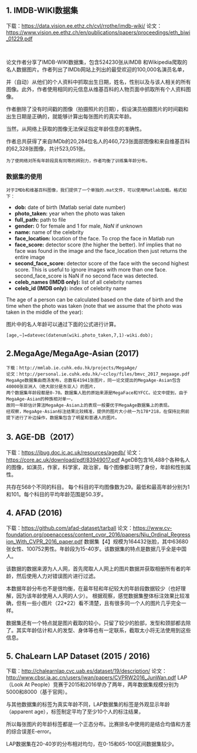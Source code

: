 ## **1. IMDB-WIKI数据集**

下载：https://data.vision.ee.ethz.ch/cvl/rrothe/imdb-wiki/
论文：https://www.vision.ee.ethz.ch/en/publications/papers/proceedings/eth_biwi_01229.pdf

​          

论文作者分享了IMDB-WIKI数据集，包含524230张从IMDB 和Wikipedia爬取的名人数据图片。作者列出了IMDb网站上列出的最受欢迎的100,000名演员名单，

并（自动）从他们的个人资料中抓取出生日期，姓名，性别以及与该人相关的所有图像。此外，作者使用相同的元信息从维基百科的人物页面中抓取所有个人资料图像。

作者删除了没有时间戳的图像（拍摄照片的日期），假设演员拍摄图片的时间戳和出生日期是正确的，就能够计算出每张图片的真实年龄。

当然，从网络上获取的图像无法保证指定年龄信息的准确性。

作者总共获得了来自IMDb的20,284位名人的460,723张面部图像和来自维基百科的62,328张图像，共计523,051张。

```
为了使网络对所有年龄段具有同等的辨别力，作者均衡了训练集年龄分布。
```

### 数据集的使用

```
对于IMDb和维基百科图像，我们提供了一个单独的.mat文件，可以使用Matlab加载。格式如下：
```

- **dob:** date of birth (Matlab serial date number) 
- **photo_taken:** year when the photo was taken 
- **full_path:** path to file
- **gender:** 0 for female and 1 for male, *NaN* if unknown 
- **name:** name of the celebrity   
- **face_location:** location of the face. To crop the face in Matlab run 
- **face_score:** detector score (the higher the better). Inf implies that no face was found in the image and the face_location then just returns the entire image 
- **second_face_score:**  detector score of the face with the second highest score. This is useful to ignore images with more than one face. second_face_score is NaN if no second face was detected.
- **celeb_names (IMDB only):** list of all celebrity names 
- **celeb_id (IMDB only):** index of celebrity name

The age of a person can be calculated based on the date of birth and the time when the photo was taken (note that we assume that the photo was taken in the middle of the year):

图片中的名人年龄可以通过下面的公式进行计算。

```
[age,~]=datevec(datenum(wiki.photo_taken,7,1)-wiki.dob); 
```



## **2.MegaAge/MegaAge-Asian (2017)**

```
下载：http://mmlab.ie.cuhk.edu.hk/projects/MegaAge/
论文：http://personal.ie.cuhk.edu.hk/~ccloy/files/bmvc_2017_megaage.pdf
MegaAge数据集由商汤发布，总数有41941张图片，同一论文提出的MegaAge-Asian包含40000张亚洲人（绝大部分是东亚人）的图片，
两个数据集年龄段都是0-70。数据集人脸的原始来源是MegaFace和YFCC。论文中提到，由于MegaAge-Asian的种族相对单一，
故同一年龄估计算法MegaAge-Asian上的表现一般要优于MegaAge数据集上的表现。
经观察，MegaAge-Asian标注结果比较精准，提供的图片大小统一为178*218，在保持比例前提下进行了补边操作，数据集包含了明星和普通人的图片。 
```

## 3. AGE-DB（2017）

下载：https://ibug.doc.ic.ac.uk/resources/agedb/
论文：https://core.ac.uk/download/pdf/83949017.pdf
AgeDB包含16,488个各种名人的图像，如演员，作家，科学家，政治家，每个图像都注明了身份，年龄和性别属性。

共存在568个不同的科目。 每个科目的平均图像数为29。最低和最高年龄分别为1和101。每个科目的平均年龄范围是50.3岁。

##   4. AFAD (2016)

下载：https://github.com/afad-dataset/tarball
论文：https://www.cv-foundation.org/openaccess/content_cvpr_2016/papers/Niu_Ordinal_Regression_With_CVPR_2016_paper.pdf
数据集【4】规模为164432张脸，其中63680张女性、100752男性。年龄段为15-40岁。该数据集的特点是数据几乎全是中国人。

该数据的数据来源为人人网，首先爬取人人网上的图片数据并获取相册所有者的年龄，然后使用人力对错误图片进行过滤。

本数据年龄分布也不是很均衡，在最年轻和年纪较大的年龄段数据较少（也好理解，因为该年龄使用人人网的人少）。
根据观察，感觉数据集整体标注效果比较准确，但有一些小图片（22*22）看不清楚，且有很多同一个人的图片几乎完全一样。

数据集还有一个特点就是图片截取的较小，只留了较少的脸部，发型和颈部都去除了。其实年龄估计和人的发型、身体等也有一定联系，截取太小将无法使用到这些信息。

## 5. **ChaLearn LAP Dataset (2015 / 2016)**



下载：http://chalearnlap.cvc.uab.es/dataset/19/description/
论文：http://www.cbsr.ia.ac.cn/users/jwan/papers/CVPRW2016_JunWan.pdf
LAP（Look At People）竞赛于2015和2016举办了两年，两年数据集规模分别为5000和8000（基于官网）。

与其他数据集的标签为真实年龄不同，LAP数据集的标签是外观显示年龄（apparent age），标签制定平均了至少10个人的标注结果，

所以每张图片的年龄标签都是一个正态分布。比赛排名中使用的是结合均值和方差的综合误差E-error。

LAP数据集在20-40岁的分布相对均匀，在0-15和65-100区间数据集较少。